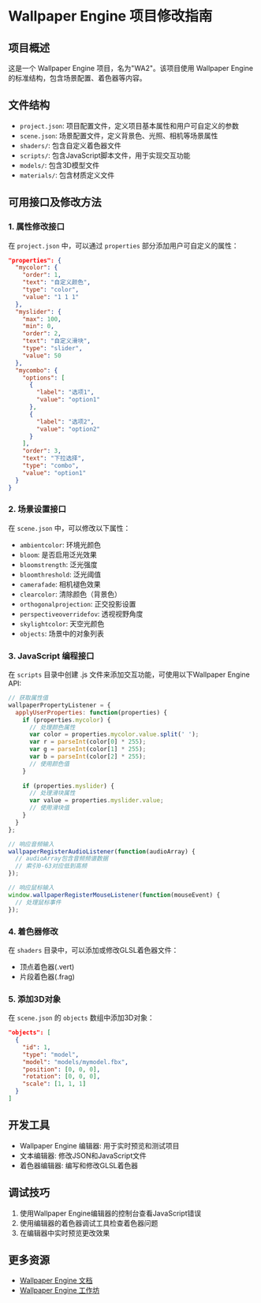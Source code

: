 # Wallpaper Engine 项目修改指南

## 项目概述
这是一个 Wallpaper Engine 项目，名为"WA2"。该项目使用 Wallpaper Engine 的标准结构，包含场景配置、着色器等内容。

## 文件结构
- `project.json`: 项目配置文件，定义项目基本属性和用户可自定义的参数
- `scene.json`: 场景配置文件，定义背景色、光照、相机等场景属性
- `shaders/`: 包含自定义着色器文件
- `scripts/`: 包含JavaScript脚本文件，用于实现交互功能
- `models/`: 包含3D模型文件
- `materials/`: 包含材质定义文件

## 可用接口及修改方法

### 1. 属性修改接口
在 `project.json` 中，可以通过 `properties` 部分添加用户可自定义的属性：

```json
"properties": {
  "mycolor": {
    "order": 1,
    "text": "自定义颜色",
    "type": "color",
    "value": "1 1 1"
  },
  "myslider": {
    "max": 100,
    "min": 0,
    "order": 2,
    "text": "自定义滑块",
    "type": "slider",
    "value": 50
  },
  "mycombo": {
    "options": [
      {
        "label": "选项1",
        "value": "option1"
      },
      {
        "label": "选项2",
        "value": "option2"
      }
    ],
    "order": 3,
    "text": "下拉选择",
    "type": "combo",
    "value": "option1"
  }
}
```

### 2. 场景设置接口
在 `scene.json` 中，可以修改以下属性：
- `ambientcolor`: 环境光颜色
- `bloom`: 是否启用泛光效果
- `bloomstrength`: 泛光强度
- `bloomthreshold`: 泛光阈值
- `camerafade`: 相机褪色效果
- `clearcolor`: 清除颜色（背景色）
- `orthogonalprojection`: 正交投影设置
- `perspectiveoverridefov`: 透视视野角度
- `skylightcolor`: 天空光颜色
- `objects`: 场景中的对象列表

### 3. JavaScript 编程接口
在 `scripts` 目录中创建 .js 文件来添加交互功能，可使用以下Wallpaper Engine API:

```javascript
// 获取属性值
wallpaperPropertyListener = {
  applyUserProperties: function(properties) {
    if (properties.mycolor) {
      // 处理颜色属性
      var color = properties.mycolor.value.split(' ');
      var r = parseInt(color[0] * 255);
      var g = parseInt(color[1] * 255);
      var b = parseInt(color[2] * 255);
      // 使用颜色值
    }
    
    if (properties.myslider) {
      // 处理滑块属性
      var value = properties.myslider.value;
      // 使用滑块值
    }
  }
};

// 响应音频输入
wallpaperRegisterAudioListener(function(audioArray) {
  // audioArray包含音频频谱数据
  // 索引0-63对应低到高频
});

// 响应鼠标输入
window.wallpaperRegisterMouseListener(function(mouseEvent) {
  // 处理鼠标事件
});
```

### 4. 着色器修改
在 `shaders` 目录中，可以添加或修改GLSL着色器文件：
- 顶点着色器(.vert)
- 片段着色器(.frag)

### 5. 添加3D对象
在 `scene.json` 的 `objects` 数组中添加3D对象：

```json
"objects": [
  {
    "id": 1,
    "type": "model",
    "model": "models/mymodel.fbx",
    "position": [0, 0, 0],
    "rotation": [0, 0, 0],
    "scale": [1, 1, 1]
  }
]
```

## 开发工具
- Wallpaper Engine 编辑器: 用于实时预览和测试项目
- 文本编辑器: 修改JSON和JavaScript文件
- 着色器编辑器: 编写和修改GLSL着色器

## 调试技巧
1. 使用Wallpaper Engine编辑器的控制台查看JavaScript错误
2. 使用编辑器的着色器调试工具检查着色器问题
3. 在编辑器中实时预览更改效果

## 更多资源
- [Wallpaper Engine 文档](https://docs.wallpaperengine.io/)
- [Wallpaper Engine 工作坊](https://steamcommunity.com/app/431960/workshop/) 